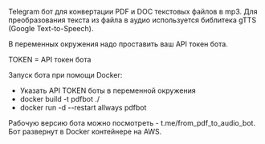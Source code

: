 Telegram бот для конвертации PDF и DOC текстовых файлов в mp3. 
Для преобразования текста из файла в аудио используется библитека gTTS (Google Text-to-Speech).

В переменных окружения надо проставить ваш API токен бота.

TOKEN = API токен бота

Запуск бота при помощи Docker:
 - Указать API TOKEN боты в переменной окружения
 - docker build -t pdfbot ./
 - docker run -d --restart allways pdfbot

Рабочую версию бота можно посмотреть  - t.me/from_pdf_to_audio_bot.
Бот развернут в Docker контейнере на AWS.
